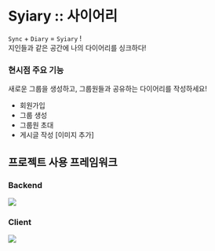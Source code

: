 # Syiary :: 사이어리
`Sync` + `Diary` = `Syiary` !<br>
지인들과 같은 공간에 나의 다이어리를 싱크하다!

### 현시점 주요 기능
새로운 그룹을 생성하고, 그룹원들과 공유하는 다이어리를 작성하세요!
- 회원가입
- 그룹 생성
- 그룹원 초대
- 게시글 작성 [이미지 추가]

## 프로젝트 사용 프레임워크
### Backend
<img src="https://img.shields.io/badge/Spring Boot-6DB33F?style=for-the-badge&logo=springboot&logoColor=white">

### Client
<img src="https://img.shields.io/badge/Flutter-02569B?style=for-the-badge&logo=flutter&logoColor=white">
